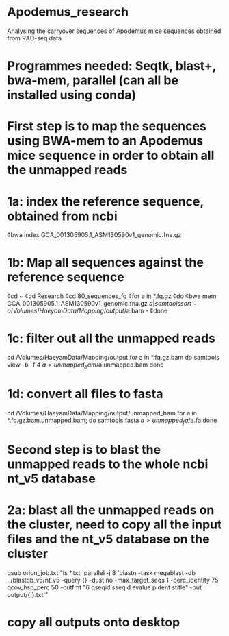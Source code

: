 # Apodemus_research
Analysing the carryover sequences of Apodemus mice sequences obtained from RAD-seq data
# Programmes needed: Seqtk, blast+, bwa-mem, parallel (can all be installed using conda)

# First step is to map the sequences using BWA-mem to an Apodemus mice sequence in order to obtain all the unmapped reads
# 1a: index the reference sequence, obtained from ncbi 
¢bwa index GCA_001305905.1_ASM130590v1_genomic.fna.gz

# 1b: Map all sequences against the reference sequence 
¢cd ~
¢cd Research 
¢cd 80_sequences_fq
¢for a in *.fq.gz
¢do
¢bwa mem GCA_001305905.1_ASM130590v1_genomic.fna.gz $a | samtools sort -o /Volumes/HaeyamData/Mapping/output/$a.bam -
¢done

# 1c: filter out all the unmapped reads
cd /Volumes/HaeyamData/Mapping/output
for a in *.fq.gz.bam
do 
samtools view -b -f 4 $a > unmapped_bam/$a.unmapped.bam
done

# 1d: convert all files to fasta 
cd /Volumes/HaeyamData/Mapping/output/unmapped_bam
for a in *.fq.gz.bam.unmapped.bam;
do
samtools fasta $a > unmapped_fa/$a.fa
done

# Second step is to blast the unmapped reads to the whole ncbi nt_v5 database
# 2a: blast all the unmapped reads on the cluster, need to copy all the input files and the nt_v5 database on the cluster 
qsub orion_job.txt
"ls *.txt |parallel -j 8 'blastn -task megablast -db ../blastdb_v5/nt_v5 -query {} -dust no -max_target_seqs 1 -perc_identity 75 qcov_hsp_perc 50 -outfmt "6 qseqid sseqid evalue pident stitle" -out output/{.}.txt'"

# copy all outputs onto desktop

